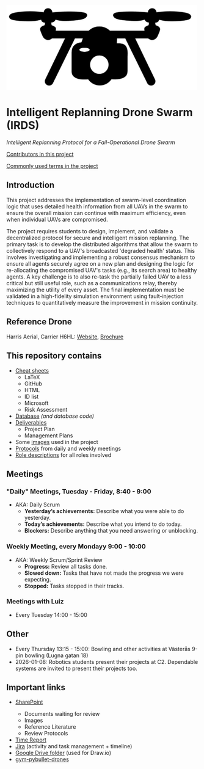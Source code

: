 <picture>
  <source media="(prefers-color-scheme: dark)" srcset="https://github.com/MDU-C2/Intelligent-Drone-Swarm/blob/main/images/IDS-logo-white.png">
  <source media="(prefers-color-scheme: light)" srcset="https://github.com/MDU-C2/Intelligent-Drone-Swarm/blob/main/images/IDS-logo-black.png">
  <img alt="IDS Logo" width="500" src="https://github.com/MDU-C2/Intelligent-Drone-Swarm/blob/main/images/IDS-logo-black.png">
</picture>

# Intelligent Replanning Drone Swarm (IRDS)
*Intelligent Replanning Protocol for a Fail-Operational Drone Swarm*

[Contributors in this project](CONTRIBUTORS.md)

[Commonly used terms in the project](commonly-used-terms.md)

## Introduction
This project addresses the implementation of swarm-level coordination logic that uses detailed health information from all UAVs in the swarm to ensure the overall mission can continue with maximum efficiency, even when individual UAVs are compromised.

The project requires students to design, implement, and validate a decentralized protocol for secure and intelligent mission replanning. The primary task is to develop the distributed algorithms that allow the swarm to collectively respond to a UAV's broadcasted 'degraded health' status. This involves investigating and implementing a robust consensus mechanism to ensure all agents securely agree on a new plan and designing the logic for re-allocating the compromised UAV's tasks (e.g., its search area) to healthy agents. A key challenge is to also re-task the partially failed UAV to a less critical but still useful role, such as a communications relay, thereby maximizing the utility of every asset. The final implementation must be validated in a high-fidelity simulation environment using fault-injection techniques to quantitatively measure the improvement in mission continuity.

## Reference Drone
Harris Aerial, Carrier H6HL: <a href ="https://harrisaerial.com/carrier-drones/carrier-h6hl/">Website</a>, <a href ="https://harrisaerial.com/wp-content/uploads/2025/09/H6HL_brochure_final_2025.pdf">Brochure</a>

## This repository contains
- [Cheat sheets](cheat-sheets)
  - LaTeX
  - GitHub
  - HTML
  - ID list
  - Microsoft
  - Risk Assessment
- [Database](database) <i>(and database code)</i>
- [Deliverables](deliverables)
  - Project Plan
  - Management Plans
- Some [images](images) used in the project
- [Protocols](protocols) from daily and weekly meetings
- [Role descriptions](role-descriptions) for all roles involved

## Meetings

### "Daily" Meetings, Tuesday - Friday, 8:40 - 9:00
  - AKA: Daily Scrum
    -  **Yesterday’s achievements:** Describe what you were able to do yesterday.
    -  **Today’s achievements:** Describe what you intend to do today.
    -  **Blockers:** Describe anything that you need answering or unblocking.

### Weekly Meeting, every Mondayy 9:00 - 10:00
  - AKA: Weekly Scrum/Sprint Review
    - **Progress:** Review all tasks done.
    - **Slowed down:** Tasks that have not made the progress we were expecting.
    - **Stopped:** Tasks stopped in their tracks.
  
### Meetings with Luiz
- Every Tuesday 14:00 - 15:00

## Other
- Every Thursday 13:15 - 15:00: Bowling and other activities at Västerås 9-pin bowling (Lugna gatan 18)
- 2026-01-08: Robotics students present their projects at C2. Dependable systems are invited to present their projects too.

## Important links
<ul>
  <li><a href="https://studentmdh.sharepoint.com/sites/IntelligentDroneSwarm/Delade%20dokument/Forms/AllItems.aspx">SharePoint</a></li>
  <ul>
    <li>Documents waiting for review</li>
    <li>Images</li>
    <li>Reference Literature</li>
    <li>Review Protocols</li>
  </ul>
  <li><a href="https://studentmdh.sharepoint.com/:x:/r/sites/IntelligentDroneSwarm/Delade%20dokument/FLA402-Time-Log.xlsx?d=wba6795dc4c9044099e3155889715a648&csf=1&web=1&e=tto7wd">Time Report</a></li>
  <li><a href="https://fla402-ids.atlassian.net/jira/software/projects/IDS/boards/2">Jira</a> (activity and task management + timeline)</li>
  <li><a href="https://drive.google.com/drive/folders/1vXKNkRGslyUG7h9t5cG3s3EqDK8taNg0?usp=sharing">Google Drive folder</a> (used for Draw.io)</li>
  <li><a href="https://github.com/luizgiacomossi/pybullet_search_rescue_uavs">gym-pybullet-drones</a></li>
</ul>
